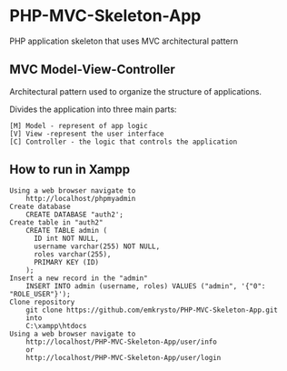 # PHP-MVC-Skeleton-App
PHP application skeleton that uses MVC architectural pattern

## MVC Model-View-Controller
  Architectural pattern used to organize the structure of applications.

  Divides the application into three main parts:

    [M] Model - represent of app logic
    [V] View -represent the user interface
    [C] Controller - the logic that controls the application

## How to run in Xampp
  
    Using a web browser navigate to 
        http://localhost/phpmyadmin
    Create database 
        CREATE DATABASE "auth2';
    Create table in "auth2"
        CREATE TABLE admin (
          ID int NOT NULL,
          username varchar(255) NOT NULL,
          roles varchar(255),
          PRIMARY KEY (ID)
        );
    Insert a new record in the "admin"
        INSERT INTO admin (username, roles) VALUES ("admin", '{"0": "ROLE_USER"}');
    Clone repository 
        git clone https://github.com/emkrysto/PHP-MVC-Skeleton-App.git
        into
        C:\xampp\htdocs
    Using a web browser navigate to
        http://localhost/PHP-MVC-Skeleton-App/user/info
        or
        http://localhost/PHP-MVC-Skeleton-App/user/login
    
